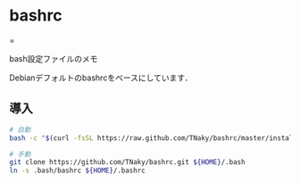 # bashrc
=

bash設定ファイルのメモ

Debianデフォルトのbashrcをベースにしています．

## 導入

```bash
# 自動
bash -c "$(curl -fsSL https://raw.github.com/TNaky/bashrc/master/install.sh)"
```

```bash
# 手動
git clone https://github.com/TNaky/bashrc.git ${HOME}/.bash
ln -s .bash/bashrc ${HOME}/.bashrc
```
